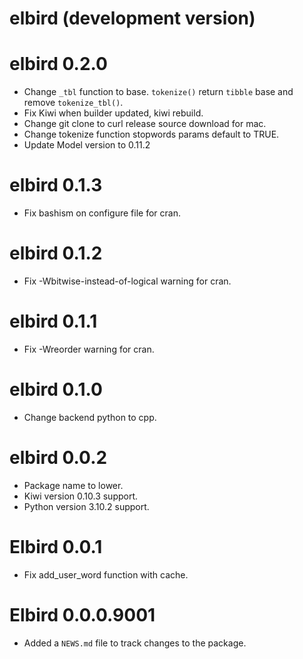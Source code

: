 # elbird (development version)

# elbird 0.2.0

* Change `_tbl` function to base.
  `tokenize()` return `tibble` base and remove `tokenize_tbl()`.
* Fix Kiwi when builder updated, kiwi rebuild.
* Change git clone to curl release source download for mac.
* Change tokenize function stopwords params default to TRUE.
* Update Model version to 0.11.2

# elbird 0.1.3

* Fix bashism on configure file for cran.

# elbird 0.1.2

* Fix -Wbitwise-instead-of-logical warning for cran.

# elbird 0.1.1

* Fix -Wreorder warning for cran.

# elbird 0.1.0

* Change backend python to cpp.

# elbird 0.0.2

* Package name to lower.
* Kiwi version 0.10.3 support.
* Python version 3.10.2 support.

# Elbird 0.0.1

* Fix add_user_word function with cache.

# Elbird 0.0.0.9001

* Added a `NEWS.md` file to track changes to the package.
